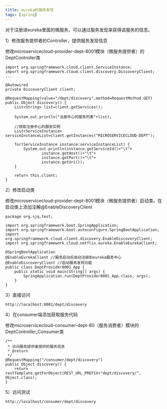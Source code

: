 ```yaml
---
title: eureka的服务发现
tags: [spring]
---
```


对于注册进eureka里面的微服务，可以通过服务发现来获得该服务的信息。

1）修改服务提供者的Controller，提供服务发现信息

修改microservicecloud-provider-dept-8001模块（微服务提供者）的DeptController类

```
import org.springframework.cloud.client.ServiceInstance;
import org.springframework.cloud.client.discovery.DiscoveryClient;
...

@Autowired
private DiscoveryClient client;

@RequestMapping(value="/dept/discovery",method=RequestMethod.GET)
public Object discovery() {
    List<String> list=client.getServices();
    
    System.out.println("注册中心的服务列表"+list);
    
    //获取注册中心的服务实例
    List<ServiceInstance> serviceInstanceList=client.getInstances("MICROSERVICECLOUD-DEPT");
    
    for(ServiceInstance instance:serviceInstanceList) {
        System.out.println(instance.getServiceId()+"\t"+
                instance.getHost()+"\t"+
                instance.getPort()+"\t"+
                instance.getUri());
    }
    
    return this.client;
}
```

2）修改启动类

修改microservicecloud-provider-dept-8001模块（微服务提供者）启动类，在启动类上添加注解@EnableDiscoveryClient

```
package org.sjq.test;

import org.springframework.boot.SpringApplication;
import org.springframework.boot.autoconfigure.SpringBootApplication;
import org.springframework.cloud.client.discovery.EnableDiscoveryClient;
import org.springframework.cloud.netflix.eureka.EnableEurekaClient;

@SpringBootApplication
@EnableEurekaClient //服务启动后自动注册到eureka服务中心
@EnableDiscoveryClient //启动服务发现功能
public class DeptProvider8001_App {
    public static void main(String[] args) {
        SpringApplication.run(DeptProvider8001_App.class, args);
    }
}
```

3）直接访问

```
http://localhost:8001/dept/discovery
```

4）在consumer端添加获取服务代码

修改microservicecloud-consumer-dept-80（服务消费者）模块的DeptController_Consumer类

```
/**
 * 访问服务提供者提供的服务信息
 * @return
 */
@RequestMapping("/consumer/dept/discovery")
public Object discovery() {
    return restTemplate.getForObject(REST_URL_PREFIX+"dept/discovery/", Object.class);
}
```

5）访问测试

```
http://localhost/consumer/dept/discovery
```